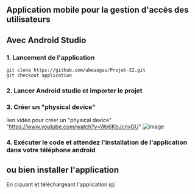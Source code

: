 ## Application mobile pour la gestion d'accès des utilisateurs

## Avec Android Studio
### 1. Lancement de l'application 
`git clone https://github.com/abeaugas/Projet-SI.git`<br>
`git checkout application`

### 2. Lancer Android studio et importer le projet 
### 3. Créer un "physical device" 
lien vidéo pour créer un "physical device"
"https://www.youtube.com/watch?v=Wp6KbJcnxGU" 
![image](https://github.com/abeaugas/Projet-SI/assets/99547111/4c8c6972-4f69-4772-ba44-a4f565ebd165)

### 4. Exécuter le code et attendez l'installation de l'application dans votre téléphone android 

## ou bien installer l'application 
En clquant et téléchargeant l'application [ici](https://github.com/abeaugas/Projet-SI/releases/tag/v1.0)
